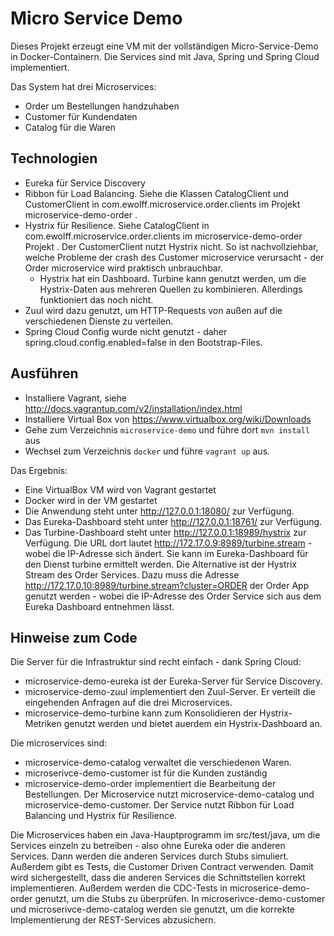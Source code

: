 Micro Service Demo
==================

Dieses Projekt erzeugt eine VM mit der vollständigen Micro-Service-Demo in 
Docker-Containern. Die Services sind mit Java, Spring und Spring Cloud
implementiert.

Das System hat drei Microservices:
- Order um Bestellungen handzuhaben
- Customer für Kundendaten
- Catalog für die Waren

Technologien
------------

- Eureka für Service Discovery
- Ribbon für Load Balancing. Siehe die Klassen CatalogClient und
  CustomerClient in com.ewolff.microservice.order.clients im Projekt
  microservice-demo-order .
- Hystrix für Resilience. Siehe CatalogClient in
  com.ewolff.microservice.order.clients im microservice-demo-order
  Projekt . Der CustomerClient nutzt Hystrix nicht. So ist
  nachvollziehbar, welche Probleme der crash des Customer microservice
  verursacht - der Order microservice wird praktisch unbrauchbar.
  - Hystrix hat ein Dashboard. Turbine kann genutzt werden, um die
  Hystrix-Daten aus mehreren Quellen zu kombinieren. Allerdings
  funktioniert das noch nicht. 
- Zuul wird dazu genutzt, um HTTP-Requests von außen auf die
verschiedenen Dienste zu verteilen.
- Spring Cloud Config wurde nicht genutzt - daher
  spring.cloud.config.enabled=false in den Bootstrap-Files.


Ausführen
---------

- Installiere Vagrant, siehe
  http://docs.vagrantup.com/v2/installation/index.html
- Installiere Virtual Box von https://www.virtualbox.org/wiki/Downloads
- Gehe zum Verzeichnis `microservice-demo`  und führe dort `mvn install` aus
- Wechsel zum Verzeichnis `docker` und führe `vagrant
   up` aus.

Das Ergebnis:

- Eine VirtualBox VM wird von Vagrant gestartet
- Docker wird in der VM gestartet
- Die Anwendung steht unter http://127.0.0.1:18080/ zur Verfügung.
- Das Eureka-Dashboard steht unter http://127.0.0.1:18761/ zur Verfügung.
- Das Turbine-Dashboard steht unter http://127.0.0.1:18989/hystrix zur
  Verfügung. Die URL dort lautet
  http://172.17.0.9:8989/turbine.stream - wobei die IP-Adresse sich
  ändert. Sie kann im Eureka-Dashboard für den Dienst turbine
  ermittelt werden. Die Alternative ist der Hystrix Stream des Order
  Services. Dazu muss die Adresse
  http://172.17.0.10:8989/turbine.stream?cluster=ORDER der Order App genutzt werden -
  wobei die IP-Adresse des Order Service sich aus dem Eureka Dashboard
  entnehmen lässt.


Hinweise zum Code
-----------------

Die Server für die Infrastruktur sind recht einfach - dank Spring Cloud:

- microservice-demo-eureka ist der Eureka-Server für Service Discovery.
- microservice-demo-zuul implementiert den Zuul-Server. Er verteilt die eingehenden Anfragen auf die drei Microservices.
- microservice-demo-turbine kann zum Konsolidieren der Hystrix-Metriken genutzt werden und bietet auerdem ein Hystrix-Dashboard an.

Die microservices sind: 
- microservice-demo-catalog verwaltet die verschiedenen Waren.
- microserivce-demo-customer ist für die Kunden zuständig
- microservice-demo-order implementiert die Bearbeitung der Bestellungen. Der Microservice nutzt microservice-demo-catalog und microservice-demo-customer. Der Service nutzt Ribbon für Load Balancing und Hystrix für Resilience.

Die Microservices haben ein Java-Hauptprogramm im src/test/java, um die Services einzeln zu betreiben - also ohne Eureka oder die anderen Services. Dann werden die anderen Services durch Stubs simuliert. Außerdem gibt es Tests, die Customer Driven Contract verwenden. Damit wird sichergestellt, dass die anderen Services die Schnittstellen korrekt implementieren. Außerdem werden die CDC-Tests in microserice-demo-order genutzt, um die Stubs zu überprüfen. In microserivce-demo-customer und microserivce-demo-catalog werden sie genutzt, um die korrekte Implementierung der REST-Services abzusichern.
